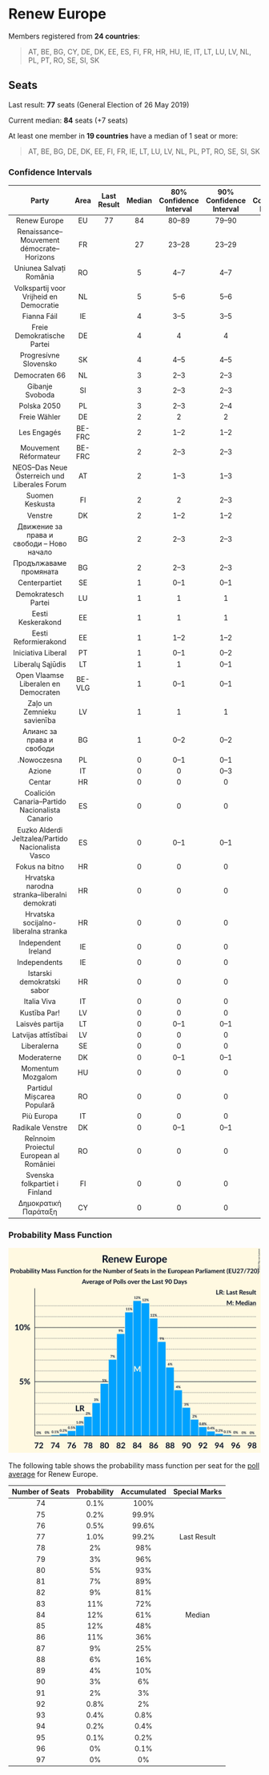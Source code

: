 # Renew Europe

Members registered from **24 countries**:

> AT, BE, BG, CY, DE, DK, EE, ES, FI, FR, HR, HU, IE, IT, LT, LU, LV, NL, PL, PT, RO, SE, SI, SK

## Seats

Last result: **77** seats (General Election of 26 May 2019)

Current median: **84** seats (+7 seats)

At least one member in **19 countries** have a median of 1 seat or more:

> AT, BE, BG, DE, DK, EE, FI, FR, IE, LT, LU, LV, NL, PL, PT, RO, SE, SI, SK

### Confidence Intervals

| Party | Area | Last Result | Median | 80% Confidence Interval | 90% Confidence Interval | 95% Confidence Interval | 99% Confidence Interval |
|:-----:|:----:|:-----------:|:------:|:-----------------------:|:-----------------------:|:-----------------------:|:-----------------------:|
| Renew Europe | EU | 77 | 84 | 80–89 | 79–90 | 78–91 | 76–93 |
| Renaissance–Mouvement démocrate–Horizons | FR | | 27 | 23–28 | 23–29 | 22–29 | 20–31 |
| Uniunea Salvați România | RO | | 5 | 4–7 | 4–7 | 4–8 | 4–8 |
| Volkspartij voor Vrijheid en Democratie | NL | | 5 | 5–6 | 5–6 | 5–6 | 4–6 |
| Fianna Fáil | IE | | 4 | 3–5 | 3–5 | 3–5 | 3–5 |
| Freie Demokratische Partei | DE | | 4 | 4 | 4 | 4 | 4 |
| Progresívne Slovensko | SK | | 4 | 4–5 | 4–5 | 4–5 | 3–6 |
| Democraten 66 | NL | | 3 | 2–3 | 2–3 | 2–3 | 2–3 |
| Gibanje Svoboda | SI | | 3 | 2–3 | 2–3 | 2–3 | 2–3 |
| Polska 2050 | PL | | 3 | 2–3 | 2–4 | 2–4 | 2–4 |
| Freie Wähler | DE | | 2 | 2 | 2 | 2 | 2 |
| Les Engagés | BE-FRC | | 2 | 1–2 | 1–2 | 1–2 | 1–2 |
| Mouvement Réformateur | BE-FRC | | 2 | 2–3 | 2–3 | 2–3 | 2–3 |
| NEOS–Das Neue Österreich und Liberales Forum | AT | | 2 | 1–3 | 1–3 | 1–3 | 1–3 |
| Suomen Keskusta | FI | | 2 | 2 | 2–3 | 2–3 | 2–3 |
| Venstre | DK | | 2 | 1–2 | 1–2 | 1–2 | 1–2 |
| Движение за права и свободи – Ново начало | BG | | 2 | 2–3 | 2–3 | 2–3 | 2–3 |
| Продължаваме промяната | BG | | 2 | 2–3 | 2–3 | 1–3 | 1–3 |
| Centerpartiet | SE | | 1 | 0–1 | 0–1 | 0–1 | 0–1 |
| Demokratesch Partei | LU | | 1 | 1 | 1 | 1 | 1 |
| Eesti Keskerakond | EE | | 1 | 1 | 1 | 1 | 1–2 |
| Eesti Reformierakond | EE | | 1 | 1–2 | 1–2 | 1–2 | 1–2 |
| Iniciativa Liberal | PT | | 1 | 0–1 | 0–2 | 0–2 | 0–2 |
| Liberalų Sąjūdis | LT | | 1 | 1 | 0–1 | 0–2 | 0–2 |
| Open Vlaamse Liberalen en Democraten | BE-VLG | | 1 | 0–1 | 0–1 | 0–1 | 0–1 |
| Zaļo un Zemnieku savienība | LV | | 1 | 1 | 1 | 1 | 1 |
| Алианс за права и свободи | BG | | 1 | 0–2 | 0–2 | 0–2 | 0–2 |
| .Nowoczesna | PL | | 0 | 0–1 | 0–1 | 0–1 | 0–2 |
| Azione | IT | | 0 | 0 | 0–3 | 0–4 | 0–5 |
| Centar | HR | | 0 | 0 | 0 | 0 | 0 |
| Coalición Canaria–Partido Nacionalista Canario | ES | | 0 | 0 | 0 | 0 | 0 |
| Euzko Alderdi Jeltzalea/Partido Nacionalista Vasco | ES | | 0 | 0–1 | 0–1 | 0–1 | 0–1 |
| Fokus na bitno | HR | | 0 | 0 | 0 | 0 | 0 |
| Hrvatska narodna stranka–liberalni demokrati | HR | | 0 | 0 | 0 | 0 | 0 |
| Hrvatska socijalno-liberalna stranka | HR | | 0 | 0 | 0 | 0 | 0 |
| Independent Ireland | IE | | 0 | 0 | 0 | 0 | 0 |
| Independents | IE | | 0 | 0 | 0 | 0 | 0 |
| Istarski demokratski sabor | HR | | 0 | 0 | 0 | 0 | 0 |
| Italia Viva | IT | | 0 | 0 | 0 | 0–4 | 0–4 |
| Kustība Par! | LV | | 0 | 0 | 0 | 0 | 0 |
| Laisvės partija | LT | | 0 | 0–1 | 0–1 | 0–1 | 0–1 |
| Latvijas attīstībai | LV | | 0 | 0 | 0 | 0 | 0 |
| Liberalerna | SE | | 0 | 0 | 0 | 0 | 0–1 |
| Moderaterne | DK | | 0 | 0–1 | 0–1 | 0–1 | 0–1 |
| Momentum Mozgalom | HU | | 0 | 0 | 0 | 0 | 0 |
| Partidul Mișcarea Populară | RO | | 0 | 0 | 0 | 0 | 0 |
| Più Europa | IT | | 0 | 0 | 0 | 0 | 0 |
| Radikale Venstre | DK | | 0 | 0–1 | 0–1 | 0–1 | 0–1 |
| Reînnoim Proiectul European al României | RO | | 0 | 0 | 0 | 0 | 0 |
| Svenska folkpartiet i Finland | FI | | 0 | 0 | 0 | 0 | 0 |
| Δημοκρατική Παράταξη | CY | | 0 | 0 | 0 | 0 | 0 |

### Probability Mass Function

![Graph with seats probability mass function not yet produced](average-2025-03-31-seats-pmf-reneweurope.png "Seats Probability Mass Function")

The following table shows the probability mass function per seat for the [poll average](average-2025-03-31.html) for Renew Europe.

| Number of Seats | Probability | Accumulated | Special Marks |
|:---------------:|:-----------:|:-----------:|:-------------:|
| 74 | 0.1% | 100% |  |
| 75 | 0.2% | 99.9% |  |
| 76 | 0.5% | 99.6% |  |
| 77 | 1.0% | 99.2% | Last Result |
| 78 | 2% | 98% |  |
| 79 | 3% | 96% |  |
| 80 | 5% | 93% |  |
| 81 | 7% | 89% |  |
| 82 | 9% | 81% |  |
| 83 | 11% | 72% |  |
| 84 | 12% | 61% | Median |
| 85 | 12% | 48% |  |
| 86 | 11% | 36% |  |
| 87 | 9% | 25% |  |
| 88 | 6% | 16% |  |
| 89 | 4% | 10% |  |
| 90 | 3% | 6% |  |
| 91 | 2% | 3% |  |
| 92 | 0.8% | 2% |  |
| 93 | 0.4% | 0.8% |  |
| 94 | 0.2% | 0.4% |  |
| 95 | 0.1% | 0.2% |  |
| 96 | 0% | 0.1% |  |
| 97 | 0% | 0% |  |


